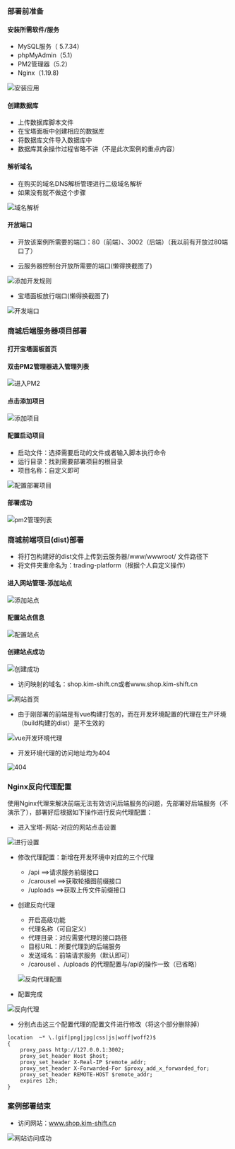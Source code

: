 ### 部署前准备

#### 安装所需软件/服务

- MySQL服务（ 5.7.34）
- phpMyAdmin（5.1）
- PM2管理器（5.2）
- Nginx（1.19.8)

![安装应用](https://ae01.alicdn.com/kf/H0caeddb00c0c4494b33e91f11ef559beH.jpg)

#### 创建数据库

- 上传数据库脚本文件
- 在宝塔面板中创建相应的数据库
- 将数据库文件导入数据库中
- 数据库其余操作过程省略不讲（不是此次案例的重点内容）

#### 解析域名

- 在购买的域名DNS解析管理进行二级域名解析
- 如果没有就不做这个步骤

![域名解析](https://ae01.alicdn.com/kf/Hbc20bda65e1b4c328248aba3510a2baf2.jpg)

#### 开放端口

- 开放该案例所需要的端口：80（前端）、3002（后端）（我以前有开放过80端口了）

- 云服务器控制台开放所需要的端口(懒得换截图了)

![添加开发规则](https://ae01.alicdn.com/kf/H45b4bb12529a46b68f80ce31292828403.jpg)

- 宝塔面板放行端口(懒得换截图了)

![开发端口](https://ae01.alicdn.com/kf/H5dcd038945eb42d4b323097783bf63e7N.jpg)

### 商城后端服务器项目部署

#### 打开宝塔面板首页

#### 双击PM2管理器进入管理列表

![进入PM2](https://ae01.alicdn.com/kf/Had55ba008a9548d08c57b07134507d1cv.jpg)

#### 点击添加项目

![添加项目](https://ae01.alicdn.com/kf/Hae4ce4d7dce14b3087212d212e7d7e750.jpg)

#### 配置启动项目

- 启动文件：选择需要启动的文件或者输入脚本执行命令
- 运行目录：找到需要部署项目的根目录
- 项目名称：自定义即可

![配置部署项目](https://ae01.alicdn.com/kf/He732cfbb1e094a55b9d3483cd63f65caK.jpg)

#### 部署成功

![pm2管理列表](https://ae01.alicdn.com/kf/Hc74fea5936b04f398ce95afc46769a11y.jpg)

### 商城前端项目(dist)部署

- 将打包构建好的dist文件上传到云服务器/www/wwwroot/ 文件路径下
- 将文件夹重命名为：trading-platform（根据个人自定义操作）

#### 进入网站管理-添加站点

![添加站点](https://ae01.alicdn.com/kf/Hdc252390374a4b3fae883d0e9c31ba62U.jpg)

#### 配置站点信息

![配置站点](https://ae01.alicdn.com/kf/H8d82e2bf6bbf4ac8921d08a9ada5b4bdT.jpg)

#### 创建站点成功

![创建成功](https://ae01.alicdn.com/kf/H9e820fb4eb4d4a39b6c3a86507a23079v.jpg)

- 访问映射的域名：shop.kim-shift.cn或者www.shop.kim-shift.cn

![网站首页](https://ae01.alicdn.com/kf/H1725f01ab8da427ba42ae9939ac8c7304.jpg)

- 由于刚部署的前端是有vue构建打包的，而在开发环境配置的代理在生产环境（build构建的dist）是不生效的


![vue开发环境代理](https://ae01.alicdn.com/kf/He875736d4dd244f19f88f7e3ea87b6f2t.jpg)

- 开发环境代理的访问地址均为404

![404](https://ae01.alicdn.com/kf/He83b6507284c4a4e8ec8e9b6e44a786az.jpg)

### Nginx反向代理配置

使用Nginx代理来解决前端无法有效访问后端服务的问题，先部署好后端服务（不演示了），部署好后根据如下操作进行反向代理配置：

- 进入宝塔-网站-对应的网站点击设置

![进行设置](https://ae01.alicdn.com/kf/Hde841ecd6a694e27bf779d89daedd697E.jpg)

- 修改代理配置：新增在开发环境中对应的三个代理
  - /api  ==>请求服务前缀接口
  - /carousel  ==>获取轮播图前缀接口
  - /uploads ==>获取上传文件前缀接口
  
- 创建反向代理
  - 开启高级功能
  - 代理名称（可自定义）
  - 代理目录：对应需要代理的接口路径
  - 目标URL：所要代理到的后端服务
  - 发送域名：前端请求服务（默认即可）
  - /carousel  、/uploads 的代理配置与/api的操作一致（已省略）

  ![反向代理配置](https://ae01.alicdn.com/kf/H775e831c0f7b45b987ebe5486944c10cP.jpg)

- 配置完成

![反向代理](https://ae01.alicdn.com/kf/H3b86e66893034bc38306f9f899002278P.jpg)

- 分别点击这三个配置代理的配置文件进行修改（将这个部分删除掉）

```
location  ~* \.(gif|png|jpg|css|js|woff|woff2)$
{
    proxy_pass http://127.0.0.1:3002;
    proxy_set_header Host $host;
    proxy_set_header X-Real-IP $remote_addr;
    proxy_set_header X-Forwarded-For $proxy_add_x_forwarded_for;
    proxy_set_header REMOTE-HOST $remote_addr;
    expires 12h;
}
```

### 案例部署结束

- 访问网站：www.shop.kim-shift.cn

![网站访问成功](https://ae01.alicdn.com/kf/H07ac90a39e554a6bb6e30aa7ad2ddf37b.jpg)
